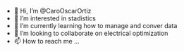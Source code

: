 - 👋 Hi, I’m @CaroOscarOrtiz
- 👀 I’m interested in stadistics
- 🌱 I’m currently learning how to manage and conver data
- 💞️ I’m looking to collaborate on electrical optimization
- 📫 How to reach me ...

<!---
CaroOscarOrtiz/CaroOscarOrtiz is a ✨ special ✨ repository because its `README.md` (this file) appears on your GitHub profile.
You can click the Preview link to take a look at your changes.
--->

